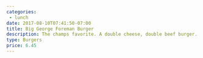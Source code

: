 ```yaml
---
categories:
 - lunch
date: 2017-08-10T07:41:50-07:00
title: Big George Foreman Burger
description: The champs favorite. A double cheese, double beef burger.
type: Burgers
price: 6.45
---
```

